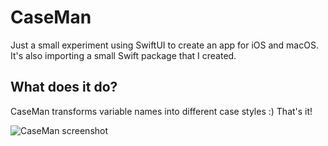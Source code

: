 # CaseMan

Just a small experiment using SwiftUI to create an app for iOS and macOS. It's also importing a small Swift package that I created.

## What does it do?

CaseMan transforms variable names into different case styles :) That's it!

![CaseMan screenshot](http://www.nerdoc-codinger.de/assets/caseman_screen.png)

